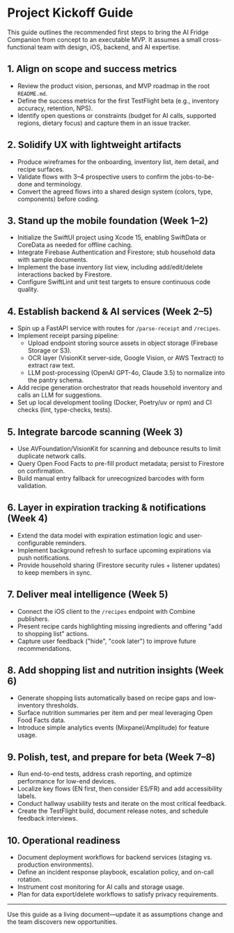 # Project Kickoff Guide

This guide outlines the recommended first steps to bring the AI Fridge Companion from concept to an executable MVP. It assumes a small cross-functional team with design, iOS, backend, and AI expertise.

## 1. Align on scope and success metrics
- Review the product vision, personas, and MVP roadmap in the root `README.md`.
- Define the success metrics for the first TestFlight beta (e.g., inventory accuracy, retention, NPS).
- Identify open questions or constraints (budget for AI calls, supported regions, dietary focus) and capture them in an issue tracker.

## 2. Solidify UX with lightweight artifacts
- Produce wireframes for the onboarding, inventory list, item detail, and recipe surfaces.
- Validate flows with 3–4 prospective users to confirm the jobs-to-be-done and terminology.
- Convert the agreed flows into a shared design system (colors, type, components) before coding.

## 3. Stand up the mobile foundation (Week 1–2)
- Initialize the SwiftUI project using Xcode 15, enabling SwiftData or CoreData as needed for offline caching.
- Integrate Firebase Authentication and Firestore; stub household data with sample documents.
- Implement the base inventory list view, including add/edit/delete interactions backed by Firestore.
- Configure SwiftLint and unit test targets to ensure continuous code quality.

## 4. Establish backend & AI services (Week 2–5)
- Spin up a FastAPI service with routes for `/parse-receipt` and `/recipes`.
- Implement receipt parsing pipeline:
  - Upload endpoint storing source assets in object storage (Firebase Storage or S3).
  - OCR layer (VisionKit server-side, Google Vision, or AWS Textract) to extract raw text.
  - LLM post-processing (OpenAI GPT-4o, Claude 3.5) to normalize into the pantry schema.
- Add recipe generation orchestrator that reads household inventory and calls an LLM for suggestions.
- Set up local development tooling (Docker, Poetry/uv or npm) and CI checks (lint, type-checks, tests).

## 5. Integrate barcode scanning (Week 3)
- Use AVFoundation/VisionKit for scanning and debounce results to limit duplicate network calls.
- Query Open Food Facts to pre-fill product metadata; persist to Firestore on confirmation.
- Build manual entry fallback for unrecognized barcodes with form validation.

## 6. Layer in expiration tracking & notifications (Week 4)
- Extend the data model with expiration estimation logic and user-configurable reminders.
- Implement background refresh to surface upcoming expirations via push notifications.
- Provide household sharing (Firestore security rules + listener updates) to keep members in sync.

## 7. Deliver meal intelligence (Week 5)
- Connect the iOS client to the `/recipes` endpoint with Combine publishers.
- Present recipe cards highlighting missing ingredients and offering "add to shopping list" actions.
- Capture user feedback ("hide", "cook later") to improve future recommendations.

## 8. Add shopping list and nutrition insights (Week 6)
- Generate shopping lists automatically based on recipe gaps and low-inventory thresholds.
- Surface nutrition summaries per item and per meal leveraging Open Food Facts data.
- Introduce simple analytics events (Mixpanel/Amplitude) for feature usage.

## 9. Polish, test, and prepare for beta (Week 7–8)
- Run end-to-end tests, address crash reporting, and optimize performance for low-end devices.
- Localize key flows (EN first, then consider ES/FR) and add accessibility labels.
- Conduct hallway usability tests and iterate on the most critical feedback.
- Create the TestFlight build, document release notes, and schedule feedback interviews.

## 10. Operational readiness
- Document deployment workflows for backend services (staging vs. production environments).
- Define an incident response playbook, escalation policy, and on-call rotation.
- Instrument cost monitoring for AI calls and storage usage.
- Plan for data export/delete workflows to satisfy privacy requirements.

---
Use this guide as a living document—update it as assumptions change and the team discovers new opportunities.
